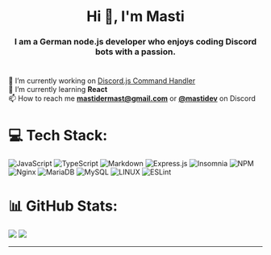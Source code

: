 <h1 align="center">Hi 👋, I'm Masti</h1>
<h3 align="center">I am a German node.js developer who enjoys coding Discord bots with a passion.</h3>
<h1></h1>

🔭 I’m currently working on [Discord.js Command Handler](https://github.com/MastiderMast/Discord.js-Advanced-Command-Handler)<br>🌱 I’m currently learning **React**<br>📫 How to reach me **mastidermast@gmail.com** or **[@mastidev](https://discord.com/users/765574410119282749)** on Discord<br>


# 💻 Tech Stack:
![JavaScript](https://img.shields.io/badge/javascript-%23323330.svg?style=for-the-badge&logo=javascript&logoColor=%23F7DF1E) ![TypeScript](https://img.shields.io/badge/typescript-%23007ACC.svg?style=for-the-badge&logo=typescript&logoColor=white) ![Markdown](https://img.shields.io/badge/markdown-%23000000.svg?style=for-the-badge&logo=markdown&logoColor=white) ![Express.js](https://img.shields.io/badge/express.js-%23404d59.svg?style=for-the-badge&logo=express&logoColor=%2361DAFB) ![Insomnia](https://img.shields.io/badge/Insomnia-black?style=for-the-badge&logo=insomnia&logoColor=5849BE) ![NPM](https://img.shields.io/badge/NPM-%23000000.svg?style=for-the-badge&logo=npm&logoColor=white) ![Nginx](https://img.shields.io/badge/nginx-%23009639.svg?style=for-the-badge&logo=nginx&logoColor=white) ![MariaDB](https://img.shields.io/badge/MariaDB-003545?style=for-the-badge&logo=mariadb&logoColor=white) ![MySQL](https://img.shields.io/badge/mysql-%2300f.svg?style=for-the-badge&logo=mysql&logoColor=white) ![LINUX](https://img.shields.io/badge/Linux-FCC624?style=for-the-badge&logo=linux&logoColor=black) ![ESLint](https://img.shields.io/badge/ESLint-4B3263?style=for-the-badge&logo=eslint&logoColor=white)
# 📊 GitHub Stats:
![](https://github-readme-stats-theta-henna.vercel.app/api?username=mastidev&show_icons=true&hide_border=true&include_all_commits=true&count_private=true&bg_color=0d1117&text_color=f0f6fc&hide_border=true)
![](https://github-readme-stats-theta-henna.vercel.app/api/top-langs/?username=mastidev&langs_count=10&layout=compact&bg_color=0d1117&text_color=f0f6fc)

---

<!-- Proudly created with GPRM ( https://gprm.itsvg.in ) -->
<!-- And some custom things :D -->
